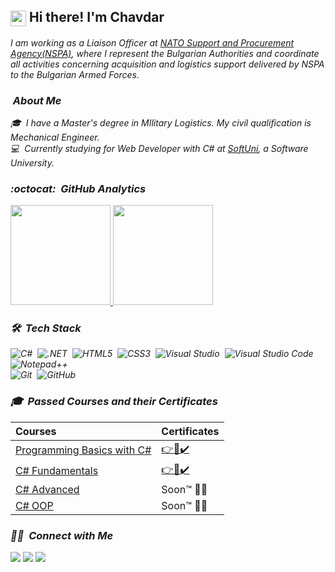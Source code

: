 ## <img src="https://media.giphy.com/media/hvRJCLFzcasrR4ia7z/giphy.gif" width="25px" align="center"> Hi there! I'm Chavdar 
<em>I am working as a Liaison Officer at <a href=https://www.nspa.nato.int/>NATO Support and Procurement Agency(NSPA)</a>, where I represent the Bulgarian Authorities and coordinate all activities concerning acquisition and logistics support delivered by NSPA to the Bulgarian Armed Forces. 

### &nbsp;About Me
🎓 &nbsp;I have a Master's degree in MIlitary Logistics. My civil qualification is Mechanical Engineer.\
💻 &nbsp;Currently studying for Web Developer with C# at <a href="https://softuni.bg/">SoftUni</a>, a Software University.

### :octocat: &nbsp;GitHub Analytics

<p>
<a align="left" href="https://github.com/chivanov">
  <img height="160em" src="https://github-readme-stats-eight-theta.vercel.app/api?username=chivanov&show_icons=true&theme=react&include_all_commits=true&count_private=true "/>
  <img height="160em" src="https://github-readme-stats-eight-theta.vercel.app/api/top-langs/?username=chivanov&layout=compact&langs_count=8&hide=java,r&theme=react "/>
</a>
</p>

### 🛠 &nbsp;Tech Stack

![C#](https://img.shields.io/badge/-C%23-239120?style=flat&logo=c-sharp&logoColor=white)&nbsp;
![.NET](https://img.shields.io/badge/.NET-5C2D91?style=flat&logo=.net&logoColor=white)&nbsp;
![HTML5](https://img.shields.io/badge/HTML5-E34F26?style=flat&logo=html5&logoColor=white)&nbsp;
![CSS3](https://img.shields.io/badge/CSS3-1572B6?&style=flat&logo=css3&logoColor=white)&nbsp;
![Visual Studio](https://img.shields.io/badge/Visual%20Studio-5C2D91?style=flat&logo=visual-studio&logoColor=white)&nbsp;
![Visual Studio Code](https://img.shields.io/badge/Visual%20Studio%20Code-007ACC?style=flat&logo=visual-studio-code&logoColor=white)&nbsp;
![Notepad++](https://img.shields.io/badge/Notepad%2B%2B-90E59A?style=flat&logo=notepad%2B%2B&logoColor=black)&nbsp;\
![Git](https://img.shields.io/badge/Git-F05032?style=flat&logo=git&logoColor=white)&nbsp;
![GitHub](https://img.shields.io/badge/GitHub-181717?style=flat&logo=github&logoColor=white)&nbsp;


<!-- ![Microsoft](https://img.shields.io/badge/Microsoft-666666?style=flat&logo=microsoft&logoColor=white)&nbsp;\
![Microsoft Word](https://img.shields.io/badge/Microsoft_Word-2B579A?style=flat&logo=microsoft-word&logoColor=white)&nbsp;
![Microsoft PowerPoint](https://img.shields.io/badge/Microsoft_PowerPoint-B7472A?style=flat&logo=microsoft-powerpoint&logoColor=white)&nbsp;
![Microsoft Excel](https://img.shields.io/badge/Microsoft_Excel-217346?style=flat&logo=microsoft-excel&logoColor=white)&nbsp;
![Microsoft Visio](https://img.shields.io/badge/Microsoft_Visio-3955A3?style=flat&logo=microsoft-visio&logoColor=white)&nbsp;\
![Photoshop](https://img.shields.io/badge/Photoshop-31A8FF?style=flat&logo=adobe-photoshop&logoColor=white)&nbsp; -->
### 🎓 &nbsp;Passed Courses and their Certificates

|**Courses**|**Certificates**|
|:---|:---|
|<a href="https://softuni.bg/trainings/3503/programming-basics-with-csharp-september-2021" > Programming Basics with C# </a>| <a href="https://softuni.bg/certificates/details/116000/cba07c97"> 👉📜✔️</a> |
|<a href="https://softuni.bg/trainings/3606/programming-fundamentals-with-csharp-january-2022"> C# Fundamentals </a>| <a href="https://softuni.bg/certificates/details/130079/8ed16721"> 👉📜✔️</a> |
|<a href="https://softuni.bg/trainings/3699/csharp-advanced-may-2022"> C# Advanced </a>| Soon™ 👨‍💻 </a> |
|<a href="https://softuni.bg/trainings/3700/csharp-oop-june-2022"> C# OOP </a>| Soon™ 👨‍💻 </a> |


### 🤝🏻  &nbsp;Connect with Me

<a href="https://www.linkedin.com/in/chavdar-ivanov-0b669a83/"><img src="https://img.shields.io/badge/-Chavdar%20Ivanov-0A66C2?style=flat&logo=linkedin&logoColor=white"/></a>
<a href="mailto:ch.ivanov69@gmail.com"><img src="https://img.shields.io/badge/-ch.ivanov69@gmail.com-EA4335?style=flat&logo=gmail&logoColor=white"/></a>
<a href="https://discord.com/users/Chavdar#5583"><img src="https://img.shields.io/badge/-Chavdar%235583-5865F2?style=flat&logo=discord&logoColor=white"/></a>
<!--  <a href="https://www.reddit.com/user/TerterBG"><img src="https://img.shields.io/badge/-Reddit-FF4500?style=flat&logo=reddit&logoColor=white"/></a> -->
